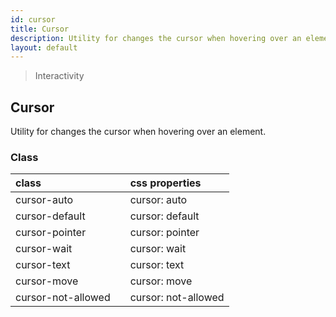 ```yaml
---
id: cursor
title: Cursor
description: Utility for changes the cursor when hovering over an element.
layout: default
---
```


> Interactivity

## Cursor

Utility for changes the cursor when hovering over an element.

### Class

| <span class="px-3 py-1 text-white bg-charcoal-100 rounded-full">class</span> | | <span class="px-3 py-1 text-white bg-charcoal-100 rounded-full">css properties</span> |
|:--|:--|:--|
| cursor-auto |  | cursor: auto |
| cursor-default |  | cursor: default |
| cursor-pointer |  | cursor: pointer |
| cursor-wait |  | cursor: wait |
| cursor-text |  | cursor: text |
| cursor-move |  | cursor: move |
| cursor-not-allowed |  | cursor: not-allowed |


